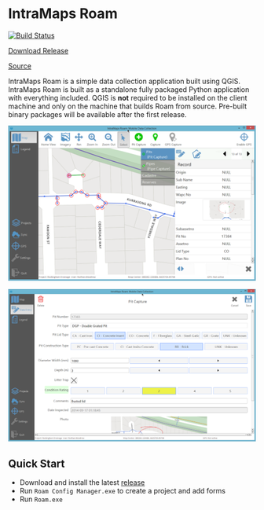 # IntraMaps Roam

[![Build Status](https://travis-ci.org/DMS-Aus/Roam.svg?branch=master)](https://travis-ci.org/DMS-Aus/Roam)

[Download Release](https://github.com/DMS-Aus/Roam/releases)

[Source](https://github.com/DMS-Aus/Roam)

IntraMaps Roam is a simple data collection application built using QGIS. IntraMaps Roam is built as a standalone fully packaged Python application with everything included. QGIS is **not** required to be installed on the client machine and only on the machine that builds Roam from source.  Pre-built binary packages will be available after the first release. 

![a](images/2.2-Release.png)

![logo](images/capture2.2.png)

## Quick Start

- Download and install the latest [release](https://github.com/DMS-Aus/Roam/releases)
- Run `Roam Config Manager.exe` to create a project and add forms
- Run `Roam.exe`
